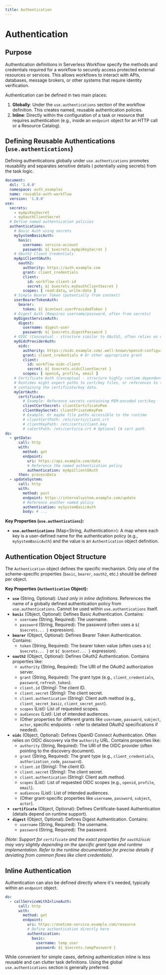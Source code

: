 ```yaml
---
title: Authentication
---
```


# Authentication

## Purpose

Authentication definitions in Serverless Workflow specify the methods and credentials required for a workflow to
securely access protected external resources or services. This allows workflows to interact with APIs, databases,
message brokers, or other systems that require identity verification.

Authentication can be defined in two main places:

1. **Globally**: Under the `use.authentications` section of the workflow definition. This creates named, reusable
   authentication policies.
2. **Inline**: Directly within the configuration of a task or resource that requires authentication (e.g., inside an
   `endpoint` object for an HTTP call or a Resource Catalog).

## Defining Reusable Authentications (`use.authentications`)

Defining authentications globally under `use.authentications` promotes reusability and separates sensitive details (
potentially using secrets) from the task logic.

```yaml
document:
  dsl: '1.0.0'
  namespace: auth_examples
  name: reusable-auth-workflow
  version: '1.0.0'
use:
  secrets:
    - myApiKeySecret
    - myOauthClientSecret
  # Define named authentication policies
  authentications:
    # Basic Auth using secrets
    mySystemBasicAuth:
      basic:
        username: service-account
        password: ${ $secrets.myApiKeySecret }
    # OAuth2 Client Credentials
    myApiClientOAuth:
      oauth2:
        authority: https://auth.example.com
        grant: client_credentials
        client:
          id: workflow-client-id
          secret: ${ $secrets.myOauthClientSecret }
        scopes: [ read:data, write:data ]
    # Simple Bearer Token (potentially from context)
    userBearerTokenAuth:
      bearer:
        token: ${ $context.userProvidedToken }
    # Digest Auth (Requires username/password, often from secrets)
    myDigestServiceAuth:
      digest:
        username: digest-user
        password: ${ $secrets.digestPassword }
    # OIDC (Conceptual - structure similar to OAuth2, often relies on discovery)
    myOidcProviderAuth:
      oidc:
        authority: https://oidc.example.com/.well-known/openid-configuration
        grant: client_credentials # Or other appropriate grant
        client:
          id: workflow-oidc-client
          secret: ${ $secrets.oidcClientSecret }
        scopes: [ openid, profile, email ]
    # Certificate Auth (Conceptual - structure highly runtime dependent)
    # Runtimes might expect paths to cert/key files, or references to secrets
    # containing the certificate/key data.
    myCertAuth:
      certificate:
        # Example: Reference secrets containing PEM-encoded cert/key
        clientCertSecret: clientCertificatePem
        clientKeySecret: clientPrivateKeyPem
        # Example: Or maybe file paths accessible to the runtime
        # clientCertPath: /etc/certs/client.crt
        # clientKeyPath: /etc/certs/client.key
        # caCertPath: /etc/certs/ca.crt # Optional CA cert path
do:
  - getData:
      call: http
      with:
        method: get
        endpoint:
          uri: https://api.example.com/data
          # Reference the named authentication policy
          authentication: myApiClientOAuth
      then: processData
  - updateSystem:
      call: http
      with:
        method: post
        endpoint: https://internalsystem.example.com/update
        # Reference another named policy
        authentication: mySystemBasicAuth
        body: # ...
```

**Key Properties (`use.authentications`):**

* **`use.authentications`** (Map<String, Authentication>): A map where each key is a user-defined name for the
  authentication policy (e.g., `mySystemBasicAuth`) and the value is an `Authentication` object definition.

## Authentication Object Structure

The `Authentication` object defines the specific mechanism. Only *one* of the scheme-specific properties (`basic`,
`bearer`, `oauth2`, etc.) should be defined per object.

**Key Properties (`Authentication` Object):**

* **`use`** (String, Optional): *Used only in inline definitions*. References the name of a globally defined
  authentication policy from `use.authentications`. Cannot be used within `use.authentications` itself.
* **`basic`** (Object, Optional): Defines Basic Authentication. Contains:
    * `username` (String, Required): The username.
    * `password` (String, Required): The password (often uses a `${ $secrets... }` expression).
* **`bearer`** (Object, Optional): Defines Bearer Token Authentication. Contains:
    * `token` (String, Required): The bearer token value (often uses a `${ $secrets... }` or `${ $context... }`
      expression).
* **`oauth2`** (Object, Optional): Defines OAuth2 Authentication. Contains properties like:
    * `authority` (String, Required): The URI of the OAuth2 authorization server.
    * `grant` (String, Required): The grant type (e.g., `client_credentials`, `password`, `refresh_token`).
    * `client.id` (String): The client ID.
    * `client.secret` (String): The client secret.
    * `client.authentication` (String): Client auth method (e.g., `client_secret_basic`, `client_secret_post`).
    * `scopes` (List<String>): List of requested scopes.
    * `audiences` (List<String>): List of intended audiences.
    * (Other properties for different grants like `username`, `password`, `subject`, `actor`, specific endpoints - refer
      to detailed OAuth2 specifications if needed).
* **`oidc`** (Object, Optional): Defines OpenID Connect Authentication. Often relies on OIDC discovery via the
  `authority` URL. Contains properties like:
    * `authority` (String, Required): The URI of the OIDC provider (often pointing to the discovery document).
    * `grant` (String, Required): The grant type (e.g., `client_credentials`, `authorization_code`, `password`).
    * `client.id` (String): The client ID.
    * `client.secret` (String): The client secret.
    * `client.authentication` (String): Client auth method.
    * `scopes` (List<String>): List of requested OIDC scopes (e.g., `openid`, `profile`, `email`).
    * `audiences` (List<String>): List of intended audiences.
    * (Other grant-specific properties like `username`, `password`, `subject`, `actor`).
* **`certificate`** (Object, Optional): Defines Certificate-based Authentication (details depend on runtime support).
* **`digest`** (Object, Optional): Defines Digest Authentication. Contains:
    * `username` (String, Required): The username.
    * `password` (String, Required): The password.

*(Note: Support for `certificate` and the exact properties for `oauth2`/`oidc` may vary slightly depending on the
specific grant type and runtime implementation. Refer to the runtime documentation for precise details if deviating from
common flows like client credentials).*

## Inline Authentication

Authentication can also be defined directly where it's needed, typically within an `endpoint` object.

```yaml
do:
  - callServiceWithInlineAuth:
      call: http
      with:
        method: get
        endpoint:
          uri: https://onetime-service.example.com/resource
          # Define authentication directly here
          authentication:
            basic:
              username: temp_user
              password: ${ $secrets.tempPassword }
```

While convenient for simple cases, defining authentication inline is less reusable and can clutter task definitions.
Using the global `use.authentications` section is generally preferred. 